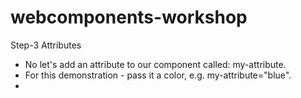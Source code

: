 # webcomponents-workshop

Step-3 Attributes

- No let's add an attribute to our component called: my-attribute.
- For this demonstration - pass it a color, e.g. my-attribute="blue".
- 

  



